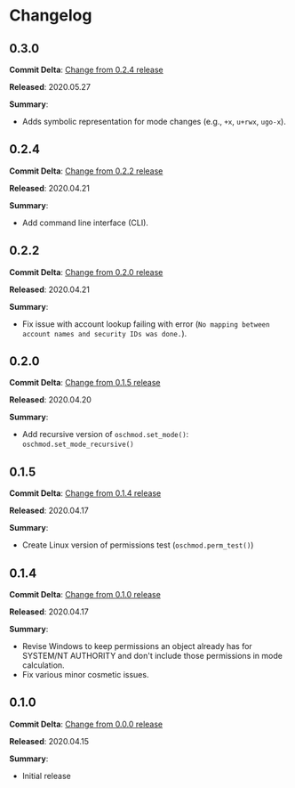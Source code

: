 # Changelog

## 0.3.0

**Commit Delta**: [Change from 0.2.4 release](https://github.com/YakDriver/oschmod/compare/0.2.4...0.3.0)

**Released**: 2020.05.27

**Summary**:

- Adds symbolic representation for mode changes (e.g., `+x`, `u+rwx`, `ugo-x`).

## 0.2.4

**Commit Delta**: [Change from 0.2.2 release](https://github.com/YakDriver/oschmod/compare/0.2.2...0.2.4)

**Released**: 2020.04.21

**Summary**:

- Add command line interface (CLI).

## 0.2.2

**Commit Delta**: [Change from 0.2.0 release](https://github.com/YakDriver/oschmod/compare/0.2.0...0.2.2)

**Released**: 2020.04.21

**Summary**:

- Fix issue with account lookup failing with error (`No mapping between account names and security IDs was done.`).

## 0.2.0

**Commit Delta**: [Change from 0.1.5 release](https://github.com/YakDriver/oschmod/compare/0.1.5...0.2.0)

**Released**: 2020.04.20

**Summary**:

- Add recursive version of `oschmod.set_mode()`: `oschmod.set_mode_recursive()`

## 0.1.5

**Commit Delta**: [Change from 0.1.4 release](https://github.com/YakDriver/oschmod/compare/0.1.4...0.1.5)

**Released**: 2020.04.17

**Summary**:

- Create Linux version of permissions test (`oschmod.perm_test()`)

## 0.1.4

**Commit Delta**: [Change from 0.1.0 release](https://github.com/YakDriver/oschmod/compare/0.1.0...0.1.4)

**Released**: 2020.04.17

**Summary**:

- Revise Windows to keep permissions an object already has for SYSTEM/NT AUTHORITY and don't include those permissions in mode calculation.
- Fix various minor cosmetic issues.

## 0.1.0

**Commit Delta**: [Change from 0.0.0 release](https://github.com/YakDriver/oschmod/compare/0.0.0...0.1.0)

**Released**: 2020.04.15

**Summary**:

- Initial release
